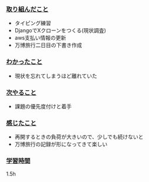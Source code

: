 ### <u>取り組んだこと</u>
- タイピング練習
- DjangoでXクローンをつくる(現状調査)
- aws支払い情報の更新
- 万博旅行二日目の下書き作成

### <u>わかったこと</u>
- 現状を忘れてしまうほど離れていた

### <u>次やること</u>
- 課題の優先度付けと着手

### <u>感じたこと</u>
- 再開するときの負荷が大きいので、少しでも続けないと
- 万博旅行の記録が形になってきて楽しい

### <u>学習時間</u>
1.5h